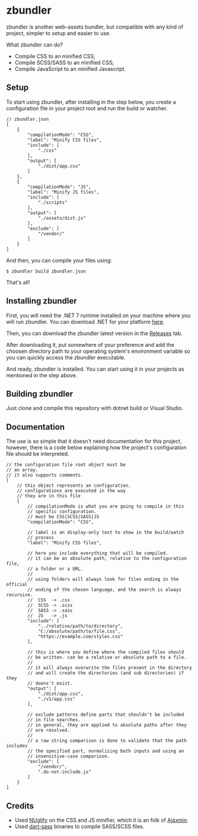 # zbundler

zbundler is another web-assets bundler, but compatible with any kind of project, simpler to setup and easier to use.

What zbundler can do?

- Compile CSS to an minified CSS;
- Compile SCSS/SASS to an minified CSS;
- Compile JavaScript to an minified Javascript.

## Setup

To start using zbundler, after installing in the step below, you create a configuration file in your project root and run the build or watcher.

```jsonc
// zbundler.json
[
    {
        "compilationMode": "CSS",
        "label": "Minify CSS files",
        "include": [
            "./css"
        ],
        "output": [
            "./dist/app.css"
        ]
    },
    {
        "compilationMode": "JS",
        "label": "Minify JS files",
        "include": [
            "./scripts"
        ],
        "output": [
            "./assets/dist.js"
        ],
        "exclude": [
            "/vendor/"
        ]
    }
]
```

And then, you can compile your files using:

```
$ zbundler build zbundler.json
```

That's all!

## Installing zbundler

First, you will need the .NET 7 runtime installed on your machine where you will run zbundler. You can download .NET for your platform [here](https://dotnet.microsoft.com/pt-br/download/dotnet/7.0).

Then, you can download the zbundler latest version in the [Releases](https://github.com/CypherPotato/zbundler) tab.

After downloading it, put somewhere of your preference and add the choosen directory path to your operating system's environment variable so you can quickly access the zbundler executable.

And ready, zbundler is installed. You can start using it in your projects as mentioned in the step above.

## Building zbundler

Just clone and compile this repository with dotnet build or Visual Studio.

## Documentation

The use is so simple that it doesn't need documentation for this project, however, there is a code below explaining how the project's configuration file should be interpreted.

```jsonc
// the configuration file root object must be
// an array.
// it also supports comments.
[
    // this object represents an configuration.
    // configurations are executed in the way
    // they are in this file
    {
        // compilationMode is what you are going to compile in this
        // specific configuration.
        // must be CSS|SCSS|SASS|JS
        "compilationMode": "CSS",

        // label is an display-only text to show in the build/watch
        // process
        "label": "Minify CSS files",

        // here you include everything that will be compiled.
        // it can be an absolute path, relative to the configuration file,
        // a folder or a URL.
        //
        // using folders will always look for files ending in the official
        // ending of the chosen language, and the search is always recursive.
        //  CSS  -> .css
        //  SCSS -> .scss
        //  SASS -> .sass
        //  JS   -> .js
        "include": [
            "../relative/path/to/directory",
            "C:/absolute/path/to/file.css",
            "https://example.com/styles.css"
        ],

        // this is where you define where the compiled files should
        // be written. can be a relative or absolute path to a file.
        // 
        // it will always overwrite the files present in the directory
        // and will create the directories (and sub directories) if they
        // doens't exist.
        "output": [
            "./dist/app.css",
            "./v1/app.css"
        ],

        // exclude patterns define parts that shouldn't be included
        // in file searches.
        // in general, they are applied to absolute paths after they
        // are resolved.
        // 
        // a raw string comparison is done to validate that the path includes
        // the specified part, normalizing both inputs and using an
        // insensitive-case comparison.
        "exclude": [
            "/vendor/",
            ".do-not-include.js"
        ]
    }
]
```

## Credits

- Used [NUglify](https://github.com/trullock/NUglify) on the CSS and JS minifier, which it is an folk of [Ajaxmin](https://github.com/microsoft/ajaxmin).
- Used [dart-sass](https://github.com/sass/dart-sass) binaries to compile SASS/SCSS files.